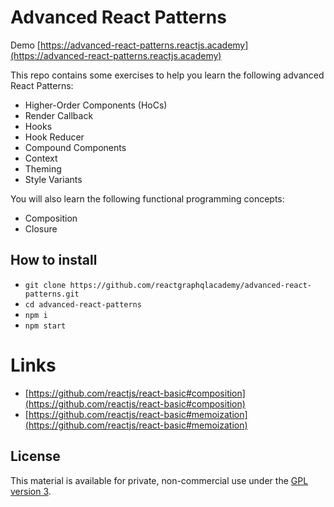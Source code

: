 # Advanced React Patterns

Demo [https://advanced-react-patterns.reactjs.academy](https://advanced-react-patterns.reactjs.academy)

This repo contains some exercises to help you learn the following advanced React Patterns:

- Higher-Order Components (HoCs)
- Render Callback
- Hooks
- Hook Reducer
- Compound Components
- Context
- Theming
- Style Variants

You will also learn the following functional programming concepts:

- Composition
- Closure

## How to install

- `git clone https://github.com/reactgraphqlacademy/advanced-react-patterns.git`
- `cd advanced-react-patterns`
- `npm i`
- `npm start`


# Links

- [https://github.com/reactjs/react-basic#composition](https://github.com/reactjs/react-basic#composition)
- [https://github.com/reactjs/react-basic#memoization](https://github.com/reactjs/react-basic#memoization)

## License

This material is available for private, non-commercial use under the [GPL version 3](http://www.gnu.org/licenses/gpl-3.0-standalone.html).
